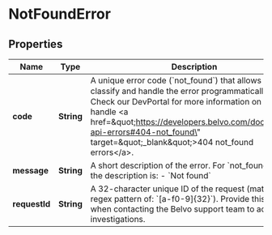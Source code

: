 

# NotFoundError


## Properties

| Name | Type | Description | Notes |
|------------ | ------------- | ------------- | -------------|
|**code** | **String** | A unique error code (&#x60;not_found&#x60;) that allows you to classify and handle the error programmatically.  ℹ️ Check our DevPortal for more information on how to handle &lt;a href&#x3D;\&quot;https://developers.belvo.com/docs/belvo-api-errors#404-not_found\&quot; target&#x3D;\&quot;_blank\&quot;&gt;404 not_found errors&lt;/a&gt;. |  [optional] |
|**message** | **String** | A short description of the error.   For &#x60;not_found&#x60; errors, the description is:      - &#x60;Not found&#x60; |  [optional] |
|**requestId** | **String** | A 32-character unique ID of the request (matching a regex pattern of: &#x60;[a-f0-9]{32}&#x60;). Provide this ID when contacting the Belvo support team to accelerate investigations. |  [optional] |



